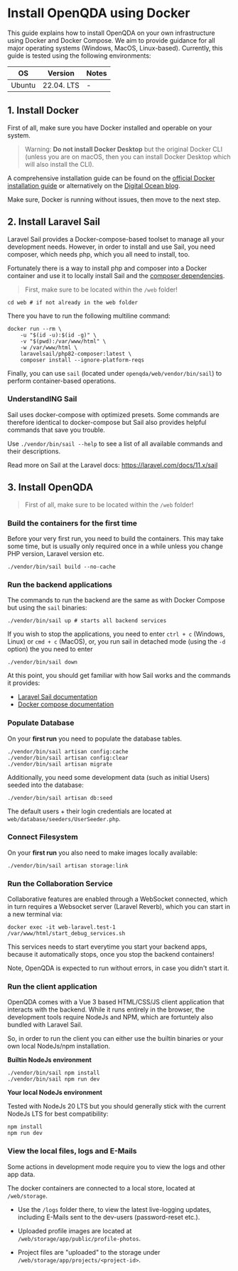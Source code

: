 # Install OpenQDA using Docker

This guide explains how to install OpenQDA on your own infrastructure using Docker and Docker Compose.
We aim to provide guidance for all major operating systems (Windows, MacOS, Linux-based).
Currently, this guide is tested using the following environments:

|OS|Version| Notes |
|---|------|-------|
|Ubuntu|22.04. LTS| -     |


## 1. Install Docker

First of all, make sure you have Docker installed and operable on your system.

> Warning: **Do not install Docker Desktop** but the original Docker CLI (unless you are on macOS, then you can install Docker Desktop which will also install the CLI).

A comprehensive installation guide can be found on the
[official Docker installation guide](https://docs.docker.com/engine/install/) or alternatively on the
[Digital Ocean blog](https://www.digitalocean.com/community/tutorials/how-to-install-and-use-docker-on-ubuntu-20-04).

Make sure, Docker is running without issues, then move to the next step.

## 2. Install Laravel Sail

Laravel Sail provides a Docker-compose-based toolset  to manage all your development needs.
However, in order to install and use Sail, you need composer, which needs php, which you all need to install, too.

Fortunately there is a way to install php and composer into a Docker container and use it
to locally install Sail and the 
[composer dependencies](https://laravel.com/docs/10.x/sail#installing-composer-dependencies-for-existing-projects).

> First, make sure to be located within the `/web` folder!

```shell
cd web # if not already in the web folder
```

There you have to run the following multiline command:

```shell
docker run --rm \
    -u "$(id -u):$(id -g)" \
    -v "$(pwd):/var/www/html" \
    -w /var/www/html \
    laravelsail/php82-composer:latest \
    composer install --ignore-platform-reqs
```

Finally, you can use `sail` (located under `openqda/web/vendor/bin/sail`)
to perform container-based operations.

### UnderstandING Sail

Sail uses docker-compose with optimized presets.
Some commands are therefore identical to docker-compose
but Sail also provides helpful commands that save you trouble.

Use `./vendor/bin/sail --help` to see a list of all available commands
and their descriptions.

Read more on Sail at the Laravel docs:
https://laravel.com/docs/11.x/sail

## 3. Install OpenQDA

> First of all, make sure to be located within the `/web` folder!

### Build the containers for the first time

Before your very first run, you need to build the
containers. This may take some time, but is usually only
required once in a while unless you change PHP version, Laravel version etc.

```shell
./vendor/bin/sail build --no-cache
```

### Run the backend applications

The commands to run the backend are the same as with Docker Compose but
using the `sail` binaries:

```shell
./vendor/bin/sail up # starts all backend services
```

If you wish to stop the applications, you need to enter `ctrl + c` (Windows, Linux) or `cmd + c` (MacOS),
or, you run sail in detached mode (using the `-d` option) the you need to enter

```shell
./vendor/bin/sail down
```

At this point, you should get familiar with how Sail works and the commands
it provides:

- [Laravel Sail documentation](https://laravel.com/docs/11.x/sail)
- [Docker compose documentation](https://docs.docker.com/reference/cli/docker/compose/)


### Populate Database

On your **first run** you need to populate the database tables.

```shell
./vendor/bin/sail artisan config:cache
./vendor/bin/sail artisan config:clear
./vendor/bin/sail artisan migrate
```

Additionally, you need some development data (such as initial Users) seeded
into the database:

```shell
./vendor/bin/sail artisan db:seed
```

The default users + their login credentials are located at `web/database/seeders/UserSeeder.php`.

### Connect Filesystem

On your **first run** you also need to make images locally available:

```shell
./vendor/bin/sail artisan storage:link
```


### Run the Collaboration Service

Collaborative features are enabled through a WebSocket connected, which in turn requires a Websocket server
(Laravel Reverb), which you can start in a new terminal via:

```shell
docker exec -it web-laravel.test-1 /var/www/html/start_debug_services.sh
```

This services needs to start everytime you start your backend apps, because it automatically stops,
once you stop the backend containers!

Note, OpenQDA is expected to run without errors, in case you didn't start it.

### Run the client application

OpenQDA comes with a Vue 3 based HTML/CSS/JS client application that interacts with the backend.
While it runs entirely in the browser, the development tools require NodeJs and NPM, which are fortuntely
also bundled with Laravel Sail.

So, in order to run the client you can either use the builtin binaries
or your own local NodeJs/npm installation.

**Builtin NodeJs environment**

```shell
./vendor/bin/sail npm install
./vendor/bin/sail npm run dev
```

**Your local NodeJs environment**

Tested with NodeJs 20 LTS but you should generally stick with the current NodeJs LTS for best
compatibility:

```shell
npm install
npm run dev
```

### View the local files, logs and E-Mails

Some actions in development mode require you to view the logs and other app data.

The docker containers are connected to a local store, located at `/web/storage`.

- Use the `/logs` folder there, to view the latest live-logging updates, including
E-Mails sent to the dev-users (password-reset etc.).

- Uploaded profile images are located at `/web/storage/app/public/profile-photos`.

- Project files are "uploaded" to the storage under `/web/storage/app/projects/<project-id>`.
